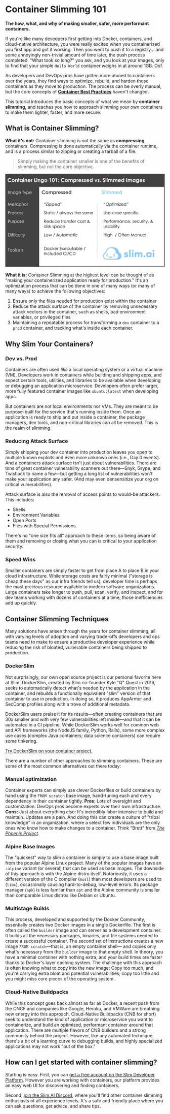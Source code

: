 # Container Slimming 101

**The how, what, and why of making smaller, safer, more performant containers.**

If you're like many deveopers first getting into Docker, containers, and cloud-native architecture, you were really excited when you containerized you first app and got it working. Then you went to push it to a registry... and some annoyingly non-trivial amount of time later, the push process completed. "What took so long?" you ask, and you look at your images, only to find that your simple `Hello World` container weighs in at around 1GB. Oof.

As developers and DevOps pros have gotten more atuned to containers over the years, they find ways to optimize, rebuild, and harden those containers as they move to production. The process can be overly manual, but the core concepts of [**Container Best Practices**](https://www.slim.ai/blog/why-don’t-we-practice-container-best-practices.html) haven't changed.

This tutorial introduces the basic concepts of what we mean by **container slimming,** and teaches you how to approach slimming your own containers to make them lighter, faster, and more secure.

## What is Container Slimming?

**What it's not:** Container slimming is not the same as **compressing** containers. Compressing is done automatically via the container runtime, and is a process similar to zipping or creating a tarball of a file.

> Simply making the container smaller is one of the benefits of slimming, but not the core objective.

![](../app/static/blog/slim_vs_compressed_final-1.png)

**What it is:** Container Slimming at the highest level can be thought of as "making your containerized application ready for production." It's an optimization process that can be done in one of many ways (or many of many ways) to achieve the following objectives:

1. Ensure only the files needed for production exist within the container
2. Reduce the attack surface of the container by removing unnecessary attack vectors in the container, such as shells, bad environment variables, or privileged files
3. Maintaining a repeatable process for transforming a `dev` container to a `prod` container, and tracking what's inside each container.

## Why Slim Your Containers?

### Dev vs. Prod

Containers are often used _like_ a local operating system or a virtual machine (VM). Developers work in containers while building and shipping apps, and expect certain tools, utilities, and libraries to be available when developing or debugging an application microservice. Developers often prefer larger, more fully featured container images like `ubuntu:latest` when developing apps.

But containers are _not_ local environments nor VMs. They are meant to be purpose-built for the service that's running inside them. Once an application is ready to ship and put inside a container, the package managers, dev tools, and non-critical libraries can all be removed. This is the realm of slimming.

### Reducing Attack Surface

Simply shipping your dev container into production leaves you open to multiple known exploits and even more unknown ones (i.e., Day 0 events). And a containers attack surface isn't just about vulnerabilities. There are tons of great container vulnerability scanners out there—Snyk, Grype, and Twistlock to name a few—but getting a long list of vulnerabilities won't make your application any safer. (And may even densensitize your org on critical vulnerabilities).

Attack surface is also the removal of access points to would-be attackers. This includes:

* Shells
* Environment Variables
* Open Ports
* Files with Special Permissions

There's no "one size fits all" approach to these items, so being aware of them and removing or closing what you can is critical to your application security.

### Speed Wins

Smaller containers are simply faster to get from place A to place B in your cloud infrastructure. While storage costs are fairly minimal ("storage is cheap these days" as our infra friends tell us), developer time is perhaps the most precious resource available to modern software organizations. Large containers take longer to push, pull, scan, verify, and inspect, and for dev teams working with dozens of containers at a time, those inefficiencies add up quickly.

## Container Slimming Techniques

Many solutions have arisen through the years for container slimming, all with varying levels of adoption and varying trade-offs developers and ops teams need to make to ensure a productive developer experience while reducing the risk of bloated, vulnerable containers being shipped to production.

### DockerSlim

Not surprisingly, our own open source project is our personal favorite here at Slim. DockerSlim, created by Slim co-founder Kyle "Q" Quest in 2016, seeks to automatically detect what's needed by the application in the container, and rebuilds a functionally equivalent "slim" version of that container to use in production. In doing so, it produces AppArmor and SecComp profiles along with a trove of additional metadata.

DockerSlim users praise it for its results—often creating containers that are 30x smaller and with very few vulnerabilities left inside—and that it can be automated in a CI pipeline. While DockerSlim works well for common web and API frameworks (the NodeJS family, Python, Rails), some more complex use cases (complex Java containers; data science containers) can require some tinkering.

[Try DockerSlim on your container project. ](https://github.com/docker-slim/docker-slim)

There are a number of other approaches to slimming containers. These are some of the most common alternatives out there today:

### Manual optimization

Container experts can simply use clever Dockerfiles or build containers by hand using the `FROM scratch` base image, hand-tuning each and every dependency in their container tightly. **Pros:** Lots of oversight and customization. DevOps pros become experts over their own infrastructure. **Cons:** Just about everything else: It's incredibly labor intensive to build and maintain. Updates are a pain. And doing this can create a culture of "tribal knowledge" in an organization, where a select few individuals are the only ones who know how to make changes to a container. Think "Brett" from [_The Phoenix Project_](https://www.google.com/url?sa=t&rct=j&q=&esrc=s&source=web&cd=&cad=rja&uact=8&ved=2ahUKEwiouJbUy_f0AhUZjIkEHSyHBsQQFnoECBcQAQ&url=https%3A%2F%2Fitrevolution.com%2Fthe-phoenix-project%2F&usg=AOvVaw00F7udrOk06R6pW3ILBiiv).

### Alpine Base Images

The "quickest" way to slim a container is simply to use a base image built from the popular Alpine Linux project. Many of the popular images have an `:alpine` variant (or several) that can be used as base images. The downside of this approach is with the Alpine distro itself. Notoriously, it uses a different version of the C compiler (`musl`) than most developers are used to (`libc`), occasionally causing hard-to-debug, low-level errors. Its package manager (`apk`) is less familar than `apt` and the Alpine community is smaller than comparable Linux distros like Debian or Ubuntu.

### Multistage Builds

This process, developed and supported by the Docker Community, essentially creates two Docker images in a single Dockerfile. The first is often called the `builder` image and can server as a development container. It builds all the necessary packages, binaries, and file systems needed to create a successful container. The second set of instructions creates a new image `FROM scratch`—that is, an empty container shell— and copies only what's necessary from the `builder` image to that empty shell. In theory, you have a minimal container with nothing extra, and your build times are faster thanks to Docker's layer caching system. The challenge with this approach is often knowing what to copy into the new image: Copy too much, and you're carrying extra bloat and potential vulnerabilities; copy too little and you might miss core pieces of the operating system.

### Cloud-Native Buildpacks

While this concept goes back almost as far as Docker, a recent push from the CNCF and companies like Google, Heroku, and VMWare are breathing new energy into this approach. Cloud-Native Buildpacks (CNB for short) seek to understand the kind of application or microservice you want to containerize, and build an optimized, performant container around that application. There are multiple flavors of CNB builders and a strong community behind the project. However, like any automated technique, there's a bit of a learning curve to debugging builds, and highly specialized applications may not work "out of the box."

## How can I get started with container slimming?

Starting is easy. First, you can [get a free account on the Slim Developer Platform](https://portal.slim.dev/login?invitecode=invite.1ua3zgxhhokfmDbtOLJH8jD6ooR). However you are working with containers, our platform provides an easy web UI for discovering and finding containers.

Second, [join the Slim.AI Discord](https://discord.gg/uBttmfyYNB), where you'll find other container slimming enthusiasts of all experience levels. It's a safe and friendly place where you can ask questions, get advice, and share tips.